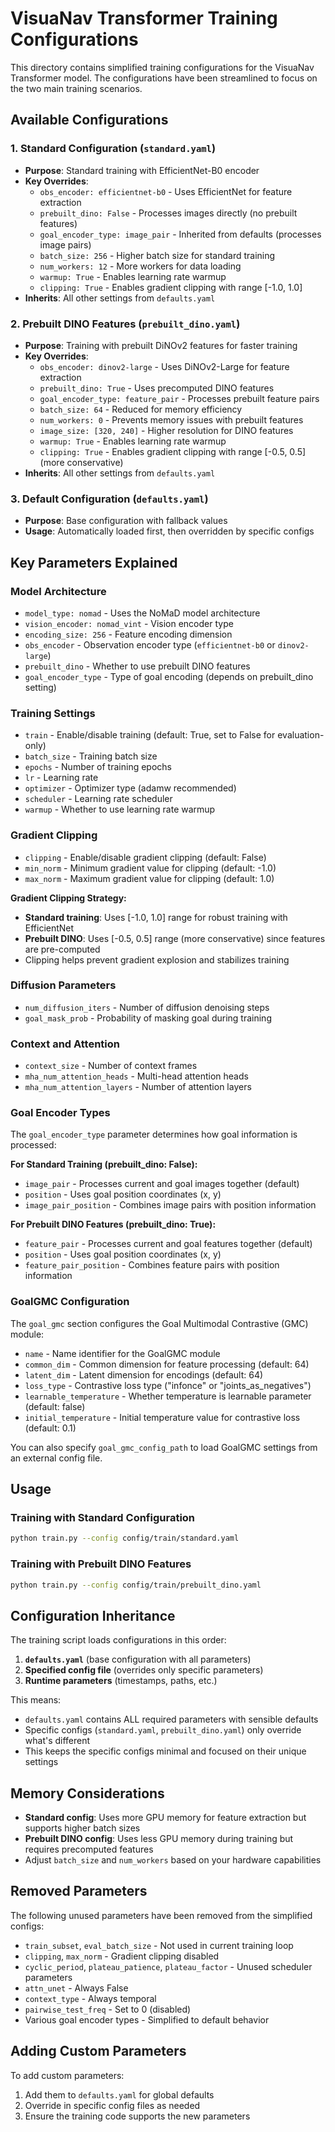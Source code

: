# VisuaNav Transformer Training Configurations

This directory contains simplified training configurations for the VisuaNav Transformer model. The configurations have been streamlined to focus on the two main training scenarios.

## Available Configurations

### 1. Standard Configuration (`standard.yaml`)
- **Purpose**: Standard training with EfficientNet-B0 encoder
- **Key Overrides**:
  - `obs_encoder: efficientnet-b0` - Uses EfficientNet for feature extraction
  - `prebuilt_dino: False` - Processes images directly (no prebuilt features)
  - `goal_encoder_type: image_pair` - Inherited from defaults (processes image pairs)
  - `batch_size: 256` - Higher batch size for standard training
  - `num_workers: 12` - More workers for data loading
  - `warmup: True` - Enables learning rate warmup
  - `clipping: True` - Enables gradient clipping with range [-1.0, 1.0]
- **Inherits**: All other settings from `defaults.yaml`

### 2. Prebuilt DINO Features (`prebuilt_dino.yaml`)
- **Purpose**: Training with prebuilt DiNOv2 features for faster training
- **Key Overrides**:
  - `obs_encoder: dinov2-large` - Uses DiNOv2-Large for feature extraction
  - `prebuilt_dino: True` - Uses precomputed DINO features
  - `goal_encoder_type: feature_pair` - Processes prebuilt feature pairs
  - `batch_size: 64` - Reduced for memory efficiency
  - `num_workers: 0` - Prevents memory issues with prebuilt features
  - `image_size: [320, 240]` - Higher resolution for DINO features
  - `warmup: True` - Enables learning rate warmup
  - `clipping: True` - Enables gradient clipping with range [-0.5, 0.5] (more conservative)
- **Inherits**: All other settings from `defaults.yaml`

### 3. Default Configuration (`defaults.yaml`)
- **Purpose**: Base configuration with fallback values
- **Usage**: Automatically loaded first, then overridden by specific configs

## Key Parameters Explained

### Model Architecture
- `model_type: nomad` - Uses the NoMaD model architecture
- `vision_encoder: nomad_vint` - Vision encoder type
- `encoding_size: 256` - Feature encoding dimension
- `obs_encoder` - Observation encoder type (`efficientnet-b0` or `dinov2-large`)
- `prebuilt_dino` - Whether to use prebuilt DINO features
- `goal_encoder_type` - Type of goal encoding (depends on prebuilt_dino setting)

### Training Settings
- `train` - Enable/disable training (default: True, set to False for evaluation-only)
- `batch_size` - Training batch size
- `epochs` - Number of training epochs
- `lr` - Learning rate
- `optimizer` - Optimizer type (adamw recommended)
- `scheduler` - Learning rate scheduler
- `warmup` - Whether to use learning rate warmup

### Gradient Clipping
- `clipping` - Enable/disable gradient clipping (default: False)
- `min_norm` - Minimum gradient value for clipping (default: -1.0)
- `max_norm` - Maximum gradient value for clipping (default: 1.0)

**Gradient Clipping Strategy:**
- **Standard training**: Uses [-1.0, 1.0] range for robust training with EfficientNet
- **Prebuilt DINO**: Uses [-0.5, 0.5] range (more conservative) since features are pre-computed
- Clipping helps prevent gradient explosion and stabilizes training

### Diffusion Parameters
- `num_diffusion_iters` - Number of diffusion denoising steps
- `goal_mask_prob` - Probability of masking goal during training

### Context and Attention
- `context_size` - Number of context frames
- `mha_num_attention_heads` - Multi-head attention heads
- `mha_num_attention_layers` - Number of attention layers

### Goal Encoder Types
The `goal_encoder_type` parameter determines how goal information is processed:

**For Standard Training (prebuilt_dino: False):**
- `image_pair` - Processes current and goal images together (default)
- `position` - Uses goal position coordinates (x, y)
- `image_pair_position` - Combines image pairs with position information

**For Prebuilt DINO Features (prebuilt_dino: True):**
- `feature_pair` - Processes current and goal features together (default)
- `position` - Uses goal position coordinates (x, y)
- `feature_pair_position` - Combines feature pairs with position information

### GoalGMC Configuration
The `goal_gmc` section configures the Goal Multimodal Contrastive (GMC) module:

- `name` - Name identifier for the GoalGMC module
- `common_dim` - Common dimension for feature processing (default: 64)
- `latent_dim` - Latent dimension for encodings (default: 64)
- `loss_type` - Contrastive loss type ("infonce" or "joints_as_negatives")
- `learnable_temperature` - Whether temperature is learnable parameter (default: false)
- `initial_temperature` - Initial temperature value for contrastive loss (default: 0.1)

You can also specify `goal_gmc_config_path` to load GoalGMC settings from an external config file.

## Usage

### Training with Standard Configuration
```bash
python train.py --config config/train/standard.yaml
```

### Training with Prebuilt DINO Features
```bash
python train.py --config config/train/prebuilt_dino.yaml
```

## Configuration Inheritance

The training script loads configurations in this order:
1. **`defaults.yaml`** (base configuration with all parameters)
2. **Specified config file** (overrides only specific parameters)
3. **Runtime parameters** (timestamps, paths, etc.)

This means:
- `defaults.yaml` contains ALL required parameters with sensible defaults
- Specific configs (`standard.yaml`, `prebuilt_dino.yaml`) only override what's different
- This keeps the specific configs minimal and focused on their unique settings

## Memory Considerations

- **Standard config**: Uses more GPU memory for feature extraction but supports higher batch sizes
- **Prebuilt DINO config**: Uses less GPU memory during training but requires precomputed features
- Adjust `batch_size` and `num_workers` based on your hardware capabilities

## Removed Parameters

The following unused parameters have been removed from the simplified configs:
- `train_subset`, `eval_batch_size` - Not used in current training loop
- `clipping`, `max_norm` - Gradient clipping disabled
- `cyclic_period`, `plateau_patience`, `plateau_factor` - Unused scheduler parameters
- `attn_unet` - Always False
- `context_type` - Always temporal
- `pairwise_test_freq` - Set to 0 (disabled)
- Various goal encoder types - Simplified to default behavior

## Adding Custom Parameters

To add custom parameters:
1. Add them to `defaults.yaml` for global defaults
2. Override in specific config files as needed
3. Ensure the training code supports the new parameters
